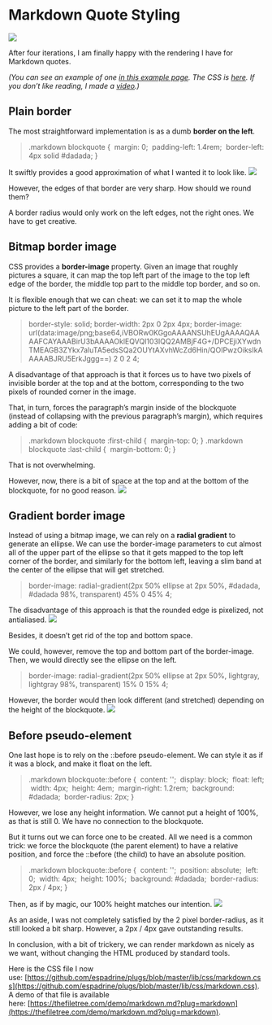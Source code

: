 # Markdown Quote Styling

![](https://78.media.tumblr.com/a9772210bc6152b53f050fc120bb41ae/tumblr_inline_o38eu6lCgM1qmhxug_540.png)

After four iterations, I am finally happy with the rendering I have for Markdown quotes.

_(You can see an example of one [in this example page](https://thefiletree.com/demo/markdown.md?plug=markdown). The CSS is [here](https://github.com/espadrine/plugs/blob/master/lib/css/markdown.css). If you don’t like reading, I made a [video](https://youtu.be/DNbhgWHPGbQ).)_

## Plain border

The most straightforward implementation is as a dumb **border on the left**.
> .markdown blockquote {
>  &nbsp;margin: 0;
>  &nbsp;padding-left: 1.4rem;
>  &nbsp;border-left: 4px solid #dadada;
> }

It swiftly provides a good approximation of what I wanted it to look like.
![](https://78.media.tumblr.com/1f55dc119962b11b386640fc478cdafb/tumblr_inline_o38eahxxeA1qmhxug_540.png)

However, the edges of that border are very sharp. How should we round them?

A border radius would only work on the left edges, not the right ones. We have to get creative.

## Bitmap border image

CSS provides a **border-image** property. Given an image that roughly pictures a square, it can map the top left part of the image to the top left edge of the border, the middle top part to the middle top border, and so on.

It is flexible enough that we can cheat: we can set it to map the whole picture to the left part of the border.
> border-style: solid;
> border-width: 2px 0 2px 4px;
> border-image: url(data:image/png;base64,iVBORw0KGgoAAAANSUhEUgAAAAQAAAAFCAYAAABirU3bAAAAOklEQVQI103IQQ2AMBjF4G+/DPCEjiXYwdnTMEAGB3ZYkx7aluTA5edsSQa2OUYtAXvhWcZd6Hin/QOIPwzOiksIkAAAAABJRU5ErkJggg==) 2 0 2 4;

A disadvantage of that approach is that it forces us to have two pixels of invisible border at the top and at the bottom, corresponding to the two pixels of rounded corner in the image.

That, in turn, forces the paragraph’s margin inside of the blockquote (instead of collapsing with the previous paragraph’s margin), which requires adding a bit of code:
> .markdown blockquote :first-child {
>  &nbsp;margin-top: 0;
> }
> .markdown blockquote :last-child {
>  &nbsp;margin-bottom: 0;
> }

That is not overwhelming.

However, now, there is a bit of space at the top and at the bottom of the blockquote, for no good reason.
![](https://78.media.tumblr.com/a9772210bc6152b53f050fc120bb41ae/tumblr_inline_o38eujiA0N1qmhxug_540.png)

## Gradient border image

Instead of using a bitmap image, we can rely on a **radial gradient** to generate an ellipse. We can use the border-image parameters to cut almost all of the upper part of the ellipse so that it gets mapped to the top left corner of the border, and similarly for the bottom left, leaving a slim band at the center of the ellipse that will get stretched.
> border-image: radial-gradient(2px 50% ellipse at 2px 50%, #dadada, #dadada 98%, transparent) 45% 0 45% 4;

The disadvantage of this approach is that the rounded edge is pixelized, not antialiased.
![](https://78.media.tumblr.com/78c85ffaa29dbe70d11f3f72c24b3201/tumblr_inline_o38f4qQAKQ1qmhxug_540.png)

Besides, it doesn’t get rid of the top and bottom space.

We could, however, remove the top and bottom part of the border-image. Then, we would directly see the ellipse on the left.
> border-image: radial-gradient(2px 50% ellipse at 2px 50%, lightgray, lightgray 98%, transparent) 15% 0 15% 4;

However, the border would then look different (and stretched) depending on the height of the blockquote.
![](https://78.media.tumblr.com/340fb2f3fa239da867401b99d6741340/tumblr_inline_o38fb4Lskz1qmhxug_540.png)

## Before pseudo-element

One last hope is to rely on the ::before pseudo-element. We can style it as if it was a block, and make it float on the left.
> .markdown blockquote::before {
>  &nbsp;content: '';
>  &nbsp;display: block;
>  &nbsp;float: left;
>  &nbsp;width: 4px;
>  &nbsp;height: 4em;
>  &nbsp;margin-right: 1.2rem;
>  &nbsp;background: #dadada;
>  &nbsp;border-radius: 2px;
> }

However, we lose any height information. We cannot put a height of 100%, as that is still 0. We have no connection to the blockquote.

But it turns out we can force one to be created. All we need is a common trick: we force the blockquote (the parent element) to have a relative position, and force the ::before (the child) to have an absolute position.
> .markdown blockquote::before {
>  &nbsp;content: '';
>  &nbsp;position: absolute;
>  &nbsp;left: 0;
>  &nbsp;width: 4px;
>  &nbsp;height: 100%;
>  &nbsp;background: #dadada;
>  &nbsp;border-radius: 2px / 4px;
> }

Then, as if by magic, our 100% height matches our intention.
![](https://78.media.tumblr.com/e8e164a977693f69709b811436801730/tumblr_inline_o38flfLJbo1qmhxug_540.png)

As an aside, I was not completely satisfied by the 2 pixel border-radius, as it still looked a bit sharp. However, a 2px / 4px gave outstanding results.

In conclusion, with a bit of trickery, we can render markdown as nicely as we want, without changing the HTML produced by standard tools.

Here is the CSS file I now use:&nbsp;[https://github.com/espadrine/plugs/blob/master/lib/css/markdown.css](https://github.com/espadrine/plugs/blob/master/lib/css/markdown.css). A demo of that file is available here:&nbsp;[https://thefiletree.com/demo/markdown.md?plug=markdown](https://thefiletree.com/demo/markdown.md?plug=markdown).

